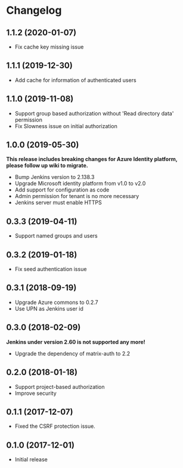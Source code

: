 # Changelog

## 1.1.2 (2020-01-07)
* Fix cache key missing issue

## 1.1.1 (2019-12-30)
* Add cache for information of authenticated users

## 1.1.0 (2019-11-08)
* Support group based authorization without 'Read directory data' permission
* Fix Slowness issue on initial authorization

## 1.0.0 (2019-05-30)
**This release includes breaking changes for Azure Identity platform, please follow up wiki to migrate.**
* Bump Jenkins version to 2.138.3
* Upgrade Microsoft identity platform from v1.0 to v2.0
* Add support for configuration as code
* Admin permission for tenant is no more necessary
* Jenkins server must enable HTTPS

## 0.3.3 (2019-04-11)
* Support named groups and users

## 0.3.2 (2019-01-18)
* Fix seed authentication issue

## 0.3.1 (2018-09-19)
* Upgrade Azure commons to 0.2.7
* Use UPN as Jenkins user id

## 0.3.0 (2018-02-09)
**Jenkins under version 2.60 is not supported any more!**
* Upgrade the dependency of matrix-auth to 2.2

## 0.2.0 (2018-01-18)
* Support project-based authorization
* Improve security

## 0.1.1 (2017-12-07)
* Fixed the CSRF protection issue.

## 0.1.0 (2017-12-01)
* Initial release
